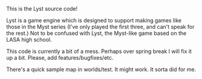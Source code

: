 This is the Lyst source code!

Lyst is a game engine which is designed to support making games like those in the Myst series (I've only played the first three, and can't speak for the rest.) Not to be confused with Lyst, the Myst-like game based on the LASA high school.

This code is currently a bit of a mess. Perhaps over spring break I will fix it up a bit. Please, add features/bugfixes/etc.

There's a quick sample map in worlds/test. It might work. It sorta did for me.
